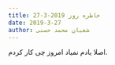 ```yaml
---
title: خاطره روز 2019-3-27
date: 2019-3-27
author: شعبان محمد حسنی
---
```


اصلا یادم نمیاد امروز چی کار کردم.